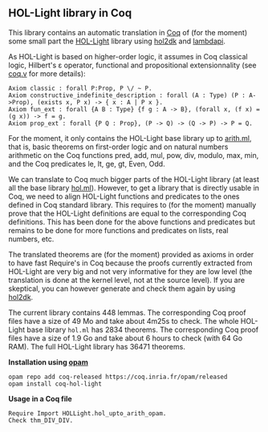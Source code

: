 HOL-Light library in Coq
------------------------

This library contains an automatic translation in [Coq](https://coq.inria.fr/) of (for the moment) some small part the [HOL-Light](https://github.com/jrh13/hol-light) library using [hol2dk](https://github.com/Deducteam/hol2dk) and [lambdapi](https://github.com/Deducteam/lambdapi).

As HOL-Light is based on higher-order logic, it assumes in Coq classical logic, Hilbert's ε operator, functional and propositional extensionnality (see [coq.v](https://github.com/Deducteam/coq-hol-light/blob/main/coq.v) for more details):

```
Axiom classic : forall P:Prop, P \/ ~ P.
Axiom constructive_indefinite_description : forall (A : Type) (P : A->Prop), (exists x, P x) -> { x : A | P x }.
Axiom fun_ext : forall {A B : Type} {f g : A -> B}, (forall x, (f x) = (g x)) -> f = g.
Axiom prop_ext : forall {P Q : Prop}, (P -> Q) -> (Q -> P) -> P = Q.
```

For the moment, it only contains the HOL-Light base library up to [arith.ml](https://github.com/jrh13/hol-light/blob/master/arith.ml), that is, basic theorems on first-order logic and on natural numbers arithmetic on the Coq functions pred, add, mul, pow, div, modulo, max, min, and the Coq predicates le, lt, ge, gt, Even, Odd.

We can translate to Coq much bigger parts of the HOL-Light library (at least all the base library [hol.ml](https://github.com/jrh13/hol-light/blob/master/hol.ml)). However, to get a library that is directly usable in Coq, we need to align HOL-Light functions and predicates to the ones defined in Coq standard library. This requires to (for the moment) manually prove that the HOL-Light definitions are equal to the corresponding Coq definitions. This has been done for the above functions and predicates but remains to be done for more functions and predicates on lists, real numbers, etc.

The translated theorems are (for the moment) provided as axioms in order to have fast Require's in Coq because the proofs currently extracted from HOL-Light are very big and not very informative for they are low level (the translation is done at the kernel level, not at the source level). If you are skeptical, you can however generate and check them again by using [hol2dk](https://github.com/Deducteam/hol2dk).

The current library contains 448 lemmas. The corresponding Coq proof files have a size of 49 Mo and take about 4m25s to check. The whole HOL-Light base library `hol.ml` has 2834 theorems. The corresponding Coq proof files have a size of 1.9 Go and take about 6 hours to check (with 64 Go RAM). The full HOL-Light library has 36471 theorems.

**Installation using [opam](https://opam.ocaml.org/)**

```
opam repo add coq-released https://coq.inria.fr/opam/released
opam install coq-hol-light
```

**Usage in a Coq file**

```
Require Import HOLLight.hol_upto_arith_opam.
Check thm_DIV_DIV.
```
